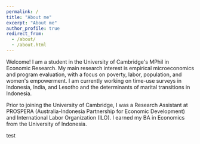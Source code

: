 ```yaml
---
permalink: /
title: "About me"
excerpt: "About me"
author_profile: true
redirect_from: 
  - /about/
  - /about.html
---
```


Welcome! I am a student in the University of Cambridge's MPhil in Economic Research. My main research interest is empirical microeconomics and program evaluation, with a focus on poverty, labor, population, and women's empowerment. I am currently working on time-use surveys in Indonesia, India, and Lesotho and the determinants of marital transitions in Indonesia.

Prior to joining the University of Cambridge, I was a Research Assistant at PROSPERA (Australia-Indonesia Partnership for Economic Development) and International Labor Organization (ILO). I earned my BA in Economics from the University of Indonesia. 

test